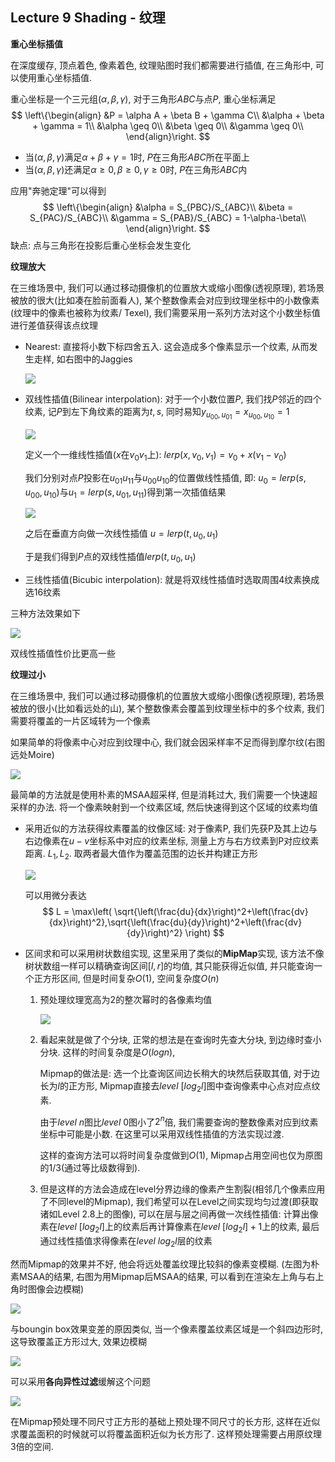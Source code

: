 ## Lecture 9 Shading - 纹理

**重心坐标插值**

在深度缓存, 顶点着色, 像素着色, 纹理贴图时我们都需要进行插值, 在三角形中, 可以使用重心坐标插值. 

重心坐标是一个三元组$(\alpha,\beta,\gamma)$, 对于三角形$ABC$与点$P$, 重心坐标满足
$$
\left\{\begin{align}
&P = \alpha A + \beta B + \gamma C\\
&\alpha + \beta + \gamma = 1\\
&\alpha \geq 0\\
&\beta \geq 0\\
&\gamma \geq 0\\
\end{align}\right.
$$

- 当$(\alpha,\beta,\gamma)$满足$\alpha + \beta + \gamma = 1$时, $P$在三角形$ABC$所在平面上
- 当$(\alpha,\beta,\gamma)$还满足$\alpha \geq 0,  \beta \geq 0, \gamma \geq 0$时, $P$在三角形$ABC$内

应用"奔驰定理"可以得到
$$
\left\{\begin{align}
&\alpha = S_{PBC}/S_{ABC}\\
&\beta = S_{PAC}/S_{ABC}\\
&\gamma = S_{PAB}/S_{ABC} = 1-\alpha-\beta\\
\end{align}\right.
$$
缺点: 点与三角形在投影后重心坐标会发生变化

**纹理放大**

在三维场景中, 我们可以通过移动摄像机的位置放大或缩小图像(透视原理), 若场景被放的很大(比如凑在脸前面看人), 某个整数像素会对应到纹理坐标中的小数像素(纹理中的像素也被称为纹素/ Texel), 我们需要采用一系列方法对这个小数坐标值进行差值获得该点纹理

- Nearest: 直接将小数下标四舍五入. 这会造成多个像素显示一个纹素, 从而发生走样, 如右图中的Jaggies

  ![](./img/9-5.png)

- 双线性插值(Bilinear interpolation): 对于一个小数位置$P$, 我们找$P$邻近的四个纹素, 记$P$到左下角纹素的距离为$t, s$, 同时易知$y_{u_{00}, u_{01}} = x_{u_{00}, u_{10}} = 1$ 

  ![](./img/9-1.png)

  定义一个一维线性插值($x$在$v_0v_1$上): $lerp(x,v_0,v_1) = v_0+x(v_1-v_0)$

  我们分别对点$P$投影在$u_{01}u_{11}$与$u_{00}u_{10}$的位置做线性插值, 即: $u_0 = lerp(s, u_{00}, u_{10})$与$u_1 = lerp(s, u_{01}, u_{11})$得到第一次插值结果

  ![](./img/9-2.png)

  之后在垂直方向做一次线性插值 $u = lerp(t, u_{0}, u_{1})$

  于是我们得到$P$点的双线性插值$lerp(t, u_{0}, u_{1})$

- 三线性插值(Bicubic interpolation): 就是将双线性插值时选取周围4纹素换成选16纹素

三种方法效果如下

![](./img/9-4.png)

双线性插值性价比更高一些

**纹理过小**

在三维场景中, 我们可以通过移动摄像机的位置放大或缩小图像(透视原理), 若场景被放的很小(比如看远处的山), 某个整数像素会覆盖到纹理坐标中的多个纹素, 我们需要将覆盖的一片区域转为一个像素

如果简单的将像素中心对应到纹理中心, 我们就会因采样率不足而得到摩尔纹(右图远处Moire)

![](./img/9-5.png)

最简单的方法就是使用朴素的MSAA超采样, 但是消耗过大, 我们需要一个快速超采样的办法. 将一个像素映射到一个纹素区域, 然后快速得到这个区域的纹素均值

- 采用近似的方法获得纹素覆盖的纹像区域: 对于像素P, 我们先获P及其上边与右边像素在$u-v$坐标系中对应的纹素坐标, 测量上方与右方纹素到P对应纹素距离. $L_1, L_2$. 取两者最大值作为覆盖范围的边长并构建正方形

  ![](./img/9-7.png)

  可以用微分表达
  $$
  L = \max\left( \sqrt{\left(\frac{du}{dx}\right)^2+\left(\frac{dv}{dx}\right)^2},\sqrt{\left(\frac{du}{dy}\right)^2+\left(\frac{dv}{dy}\right)^2}  \right)
  $$

- 区间求和可以采用树状数组实现, 这里采用了类似的**MipMap**实现, 该方法不像树状数组一样可以精确查询区间$[l,r]$的均值, 其只能获得近似值, 并只能查询一个正方形区间, 但是时间复杂$O(1)$, 空间复杂度$O(n)$

  1. 预处理纹理宽高为$2$的整次幂时的各像素均值

     ![](./img/9-6.png)

  2. 看起来就是做了个分块, 正常的想法是在查询时先查大分块, 到边缘时查小分块. 这样的时间复杂度是$O(logn)$, 

     Mipmap的做法是: 选一个比查询区间边长稍大的块然后获取其值, 对于边长为$l$的正方形, Mipmap直接去$level\ [log_2l]$图中查询像素中心点对应点纹素. 

     由于$level\ n$图比$level\ 0$图小了$2^n$倍, 我们需要查询的整数像素对应到纹素坐标中可能是小数. 在这里可以采用双线性插值的方法实现过渡. 

     这样的查询方法可以将时间复杂度做到$O(1)$, Mipmap占用空间也仅为原图的$1/3$(通过等比级数得到).

  3. 但是这样的方法会造成在level分界边缘的像素产生割裂(相邻几个像素应用了不同level的Mipmap), 我们希望可以在Level之间实现均匀过渡(即获取诸如Level 2.8上的图像), 可以在层与层之间再做一次线性插值: 计算出像素在$level\ [log_2l]$上的纹素后再计算像素在$level\ [log_2l]+1$上的纹素, 最后通过线性插值求得像素在$level\ log_2l$层的纹素

然而Mipmap的效果并不好, 他会将远处覆盖纹理比较斜的像素变模糊. (左图为朴素MSAA的结果, 右图为用Mipmap后MSAA的结果, 可以看到在渲染左上角与右上角时图像会边模糊)

![](./img/9-8.png)

与boungin box效果变差的原因类似, 当一个像素覆盖纹素区域是一个斜四边形时, 这导致覆盖正方形过大, 效果边模糊

![](./img/9-9.png)

可以采用**各向异性过滤**缓解这个问题

![](./img/9-10.png)

在Mipmap预处理不同尺寸正方形的基础上预处理不同尺寸的长方形, 这样在近似求覆盖面积的时候就可以将覆盖面积近似为长方形了. 这样预处理需要占用原纹理3倍的空间.

 
